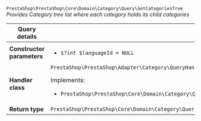 `PrestaShop\PrestaShop\Core\Domain\Category\Query\GetCategoriesTree`
_Provides Category tree list where each category holds its child categories_

| Query details              |    |
| -------------------------- | -- |
| **Constructor parameters** | <ul> <li>`$?int $languageId = NULL`</li> </ul> |
| **Handler class**          | `PrestaShop\PrestaShop\Adapter\Category\QueryHandler\GetCategoriesTreeHandler`  <p> Implements: </p> <ul>  <li>`PrestaShop\PrestaShop\Core\Domain\Category\QueryHandler\GetCategoriesTreeHandlerInterface`</li>  |
| **Return type** |  `PrestaShop\PrestaShop\Core\Domain\Category\QueryResult\CategoryForTree[]`  |
